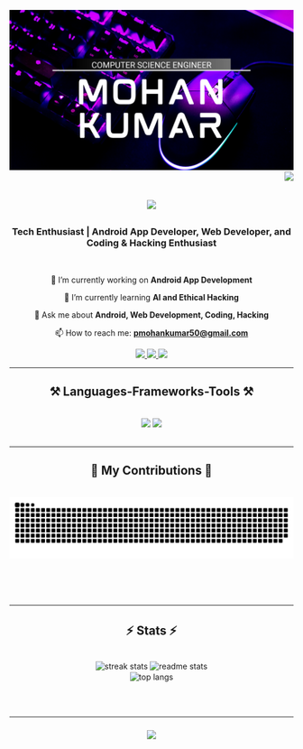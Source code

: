 ![logo](https://github.com/MOHAN1665/MOHAN1665/blob/main/MK_Banner.png)
<img align="right" src="https://visitor-badge.laobi.icu/badge?page_id=mohan1665.mohan1665" />

<h1 align="center">
    <img src="https://readme-typing-svg.herokuapp.com/?font=Righteous&size=35&center=true&vCenter=true&width=500&height=70&duration=4000&lines=Hi+👋,+I'm+Mohan+Kumar!;">
</h1>

<h3 align="center">Tech Enthusiast | Android App Developer, Web Developer, and Coding & Hacking Enthusiast</h3>

<br/>

<div align="center">
 
 🔭 I’m currently working on **Android App Development**

 🌱 I’m currently learning **AI and Ethical Hacking**

 💬 Ask me about **Android, Web Development, Coding, Hacking**

 📫 How to reach me: **pmohankumar50@gmail.com**

 </div>
 
<div align="center"> 
   <a href="mailto:pmohankumar50@gmail.com">
    <img src="https://img.shields.io/badge/Gmail-333333?style=for-the-badge&logo=gmail&logoColor=red" />
  </a>
  <a href="https://linkedin.com/in/p-mohan-kumar-9b7495248" target="_blank" rel="noopener noreferrer">
    <img src="https://img.shields.io/badge/LinkedIn-0077B5?style=for-the-badge&logo=linkedin&logoColor=white" target="_blank" />
  </a>
  <a href="https://www.youtube.com/channel/UCnc0Kv0byDbzh13JiDFeAXg" target="_blank" rel="noopener noreferrer">
    <img src="https://img.shields.io/badge/YouTube-FF0000?style=for-the-badge&logo=youtube&logoColor=white" target="_blank" />
  </a>
</div>

<hr/>

<h2 align="center">⚒️ Languages-Frameworks-Tools ⚒️</h2>
<br/>
<div align="center">
    <img src="https://skillicons.dev/icons?i=java,html,css,javascript,kotlin,python,vscode,github,flask,gcp,go,ai,powershell,py,ubuntu" />
    <img src="https://skillicons.dev/icons?i=androidstudio,arduino,c,cpp,django,firebase,flask,mongodb,idea,js,linux,nodejs,anaconda,autocad,discord" /> <br>
    
</div>

<br/>
<hr/>

<div align="center">
  <h2>🐍 My Contributions 🐍</h2>
  <br>
  <img alt="snake eating my contributions" src="https://raw.githubusercontent.com/mohan1665/mohan1665/output/github-contribution-grid-snake.svg" />
  
  <br/><br/><br/>
</div>

<hr/>

<h2 align="center">⚡ Stats ⚡</h2>
<br>
<div align=center>
  <img width=390 src="https://streak-stats.demolab.com?user=mohan1665&theme=react&border_radius=5.3&date_format=j%20M%5B%20Y%5D&card_width=500" alt="streak stats"/>
  <img width=390 src="https://github-readme-stats.vercel.app/api?username=mohan1665&count_private=true&show_icons=true&theme=react&rank_icon=github&border_radius=10" alt="readme stats" />
  <br/>
  <img width=325 align="center" src="https://github-readme-stats.vercel.app/api/top-langs/?username=mohan1665&hide=HTML&langs_count=8&layout=compact&theme=react&border_radius=10&size_weight=0.5&count_weight=0.5" alt="top langs" />
</div>

<br/><br/>
<hr/>

<h3 align="center">
    <img src="https://readme-typing-svg.herokuapp.com/?font=Righteous&size=25&center=true&vCenter=true&width=500&height=70&duration=4000&lines=Thanks+for+visiting!+✌️;+Feel+free+to+connect+with+me+on+LinkedIn!">
</h3>

<br/>
